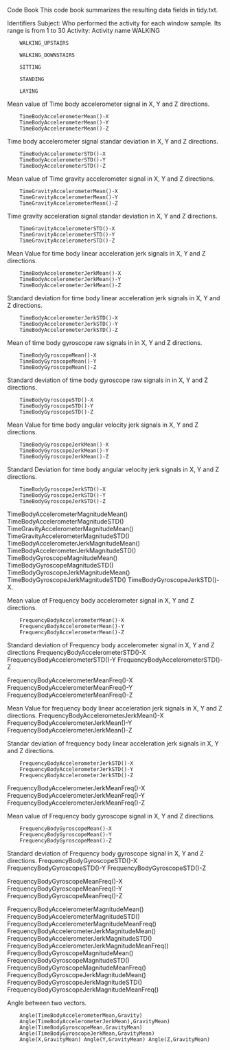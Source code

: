 Code Book
This code book summarizes the resulting data fields in tidy.txt.

Identifiers
Subject: 
	Who performed the activity for each window sample. Its range is from 1 to 30
Activity:
	Activity name
		WALKING

		WALKING_UPSTAIRS

		WALKING_DOWNSTAIRS

		SITTING

		STANDING

		LAYING

Mean value of Time body accelerometer signal in X, Y and Z directions.

		TimeBodyAccelerometerMean()-X
		TimeBodyAccelerometerMean()-Y 
		TimeBodyAccelerometerMean()-Z

Time body accelerometer signal standar deviation in X, Y and Z directions.

		TimeBodyAccelerometerSTD()-X 
		TimeBodyAccelerometerSTD()-Y 
		TimeBodyAccelerometerSTD()-Z

Mean value of Time gravity accelerometer signal in X, Y and Z directions.

		TimeGravityAccelerometerMean()-X 
		TimeGravityAccelerometerMean()-Y 
		TimeGravityAccelerometerMean()-Z

Time gravity acceleration signal standar deviation in X, Y and Z directions.

		TimeGravityAccelerometerSTD()-X 
		TimeGravityAccelerometerSTD()-Y 
		TimeGravityAccelerometerSTD()-Z

Mean Value for time body linear acceleration jerk signals in X, Y and Z directions.

		TimeBodyAccelerometerJerkMean()-X 
		TimeBodyAccelerometerJerkMean()-Y 
		TimeBodyAccelerometerJerkMean()-Z

Standard deviation for time body linear acceleration jerk signals in X, Y and Z directions.

		TimeBodyAccelerometerJerkSTD()-X 
		TimeBodyAccelerometerJerkSTD()-Y 
		TimeBodyAccelerometerJerkSTD()-Z

Mean of time body gyroscope raw signals in in X, Y and Z directions.

		TimeBodyGyroscopeMean()-X 
		TimeBodyGyroscopeMean()-Y 
		TimeBodyGyroscopeMean()-Z

Standard deviation of time body gyroscope raw signals in in X, Y and Z directions.

		TimeBodyGyroscopeSTD()-X 
		TimeBodyGyroscopeSTD()-Y 
		TimeBodyGyroscopeSTD()-Z

Mean Value for time body angular velocity jerk signals in X, Y and Z directions.

		TimeBodyGyroscopeJerkMean()-X 
		TimeBodyGyroscopeJerkMean()-Y 
		TimeBodyGyroscopeJerkMean()-Z

Standard Deviation for time body angular velocity jerk signals in X, Y and Z directions.

		TimeBodyGyroscopeJerkSTD()-X 
		TimeBodyGyroscopeJerkSTD()-Y 
		TimeBodyGyroscopeJerkSTD()-Z

TimeBodyAccelerometerMagnitudeMean() TimeBodyAccelerometerMagnitudeSTD() TimeGravityAccelerometerMagnitudeMean() TimeGravityAccelerometerMagnitudeSTD() TimeBodyAccelerometerJerkMagnitudeMean() TimeBodyAccelerometerJerkMagnitudeSTD() TimeBodyGyroscopeMagnitudeMean() TimeBodyGyroscopeMagnitudeSTD() TimeBodyGyroscopeJerkMagnitudeMean() TimeBodyGyroscopeJerkMagnitudeSTD() TimeBodyGyroscopeJerkSTD()-X.

Mean value of Frequency body accelerometer signal in X, Y and Z directions.

		FrequencyBodyAccelerometerMean()-X 
		FrequencyBodyAccelerometerMean()-Y 
		FrequencyBodyAccelerometerMean()-Z

Standard deviation of Frequency body accelerometer signal in X, Y and Z directions 
		FrequencyBodyAccelerometerSTD()-X 
		FrequencyBodyAccelerometerSTD()-Y 
		FrequencyBodyAccelerometerSTD()-Z

FrequencyBodyAccelerometerMeanFreq()-X FrequencyBodyAccelerometerMeanFreq()-Y FrequencyBodyAccelerometerMeanFreq()-Z

Mean Value for frequency body linear acceleration jerk signals in X, Y and Z directions. 
		FrequencyBodyAccelerometerJerkMean()-X 
		FrequencyBodyAccelerometerJerkMean()-Y 
		FrequencyBodyAccelerometerJerkMean()-Z

Standar deviation of frequency body linear acceleration jerk signals in X, Y and Z directions.

		FrequencyBodyAccelerometerJerkSTD()-X 
		FrequencyBodyAccelerometerJerkSTD()-Y 
		FrequencyBodyAccelerometerJerkSTD()-Z

FrequencyBodyAccelerometerJerkMeanFreq()-X FrequencyBodyAccelerometerJerkMeanFreq()-Y FrequencyBodyAccelerometerJerkMeanFreq()-Z

Mean value of Frequency body gyroscope signal in X, Y and Z directions.

		FrequencyBodyGyroscopeMean()-X 
		FrequencyBodyGyroscopeMean()-Y 
		FrequencyBodyGyroscopeMean()-Z

Standard deviation of Frequency body gyroscope signal in X, Y and Z directions. 
		FrequencyBodyGyroscopeSTD()-X 
		FrequencyBodyGyroscopeSTD()-Y 
		FrequencyBodyGyroscopeSTD()-Z

FrequencyBodyGyroscopeMeanFreq()-X FrequencyBodyGyroscopeMeanFreq()-Y FrequencyBodyGyroscopeMeanFreq()-Z

FrequencyBodyAccelerometerMagnitudeMean() FrequencyBodyAccelerometerMagnitudeSTD() FrequencyBodyAccelerometerMagnitudeMeanFreq() FrequencyBodyAccelerometerJerkMagnitudeMean() FrequencyBodyAccelerometerJerkMagnitudeSTD() FrequencyBodyAccelerometerJerkMagnitudeMeanFreq() FrequencyBodyGyroscopeMagnitudeMean() FrequencyBodyGyroscopeMagnitudeSTD() FrequencyBodyGyroscopeMagnitudeMeanFreq() FrequencyBodyGyroscopeJerkMagnitudeMean() FrequencyBodyGyroscopeJerkMagnitudeSTD() FrequencyBodyGyroscopeJerkMagnitudeMeanFreq()

Angle between two vectors.

		Angle(TimeBodyAccelerometerMean,Gravity) 
		Angle(TimeBodyAccelerometerJerkMean),GravityMean) 
		Angle(TimeBodyGyroscopeMean,GravityMean) 
		Angle(TimeBodyGyroscopeJerkMean,GravityMean) 
		Angle(X,GravityMean) Angle(Y,GravityMean) Angle(Z,GravityMean)